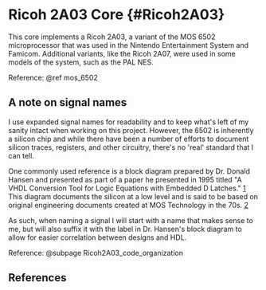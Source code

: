 # Ricoh 2A03 Core {#Ricoh2A03}

This core implements a Ricoh 2A03, a variant of the MOS 6502 microprocessor that
was used in the Nintendo Entertainment System and Famicom. Additional variants,
like the Ricoh 2A07, were used in some models of the system, such as the PAL NES.

Reference: @ref mos_6502

## A note on signal names

I use expanded signal names for readability and to keep what's left of my sanity
intact when working on this project. However, the 6502 is inherently a silicon
chip and while there have been a number of efforts to document silicon traces,
registers, and other circuitry, there's no 'real' standard that I can tell.

One commonly used reference is a block diagram prepared by Dr. Donald Hansen
and presented as part of a paper he presented in 1995 titled "A VHDL Conversion
Tool for Logic Equations with Embedded D Latches." [1] This diagram documents the
silicon at a low level and is said to be based on original engineering documents
created at MOS Technology in the 70s. [2]

As such, when naming a signal I will start with a name that makes sense to me,
but will also suffix it with the label in Dr. Hansen's block diagram to allow
for easier correlation between designs and HDL.

Reference: @subpage Ricoh2A03_code_organization

## References

[1]: https://www.witwright.com/DonPub/6502-Block-Diagram.pdf
[2]: https://www.nesdev.org/wiki/Visual6502wiki/650X_Schematic_Notes
